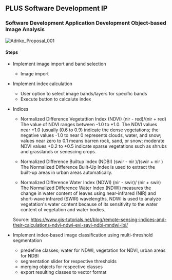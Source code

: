 ## PLUS Software Development IP
### Software Development Application Development Object-based Image Analysis
![Adriko_Proposal_001](https://user-images.githubusercontent.com/29119766/173377563-0d38b8b1-a02b-42f1-9210-2fc5ad4a8e2e.png)

#### Steps
- Implement image import and band selection
  - Image import 
- Implement index calculation
     -  User option to select image bands/layers for specific bands
     -  Execute button to calcalute index
     
- Indices

  - Normalized Difference Vegetattion Index (NDVI) (nir - red)/(nir + red) <br>
    The value of NDVI ranges between -1.0 to +1.0. The NDVI values near +1.0 (usually (0.6 to 0.9) indicate the dense vegetations; the negative values -1.0 to near 0         represents clouds, water, and snow; values near zero to 0.1 means barren rock, sand, or snow; moderate NDVI values +0.2 to +0.5 indicate sparse vegetations such as       shrubs and grasslands or senescing crops.
    
  - Normalized Difference Builtup Index (NDBI) (swir - nir )/(swir + nir ) <br>
    The Normalized Difference Built-Up Index is used to extract the built-up areas in urban areas automatically.
    
  - Normalized Difference Water Index (NDWI) (nir - swir)/ (nir + swir) <br>
    The Normalized Difference Water Index (NDWI) measures the change in water content of leaves using near-infrared (NIR) and short-wave infrared (SWIR) wavelengths,         NDWI is used to analyze vegetation's water content because of its sensitivity to the water content of vegetation and water bodies. 
    
  Source: https://www.gis-tutorials.net/blog/remote-sensing-indices-and-their-calculations-ndvi-ndwi-evi-savi-ndbi-mndwi-ibi/
    
- Implement index-based image classification using multi-threshold segmentation
  - predefine classes; water for NDWI, vegetation for NDVI, urban areas for NDBI
  - segmentation slider for respective thresholds
  - merging objects for respective classes
  - export resulting classes to vector format

